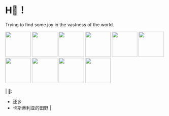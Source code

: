 # H🌹！
Trying to find some joy in the vastness of the world.



<img src="https://media4.giphy.com/media/xT8qBhrlNooHBYR9f2/200.webp?cid=790b76119bpclv6hyr93g3n4fka1gzl9rbgxfr3q9zcgmhnb&ep=v1_gifs_search&rid=200.webp&ct=g" width="80" height="80">    <img src="https://media1.giphy.com/media/iX9tSGRw3sa5Fzt4lv/200.webp?cid=790b7611m34fbs458ep9x8ergsesvu06gmpg3ejiqtrjf8j9&ep=v1_gifs_search&rid=200.webp&ct=g" width="80" height="80">    <img src="https://media0.giphy.com/media/v6MeGgGCQh9Cgjk3Kt/200.webp?cid=790b7611m34fbs458ep9x8ergsesvu06gmpg3ejiqtrjf8j9&ep=v1_gifs_search&rid=200.webp&ct=g" width="80" height="80">    <img src="https://media1.giphy.com/media/v1.Y2lkPTc5MGI3NjExMDZlNTh4cHdsbmRzanI2Ym12OXRjemFjZXIzbzJhMjYwbnI1d3MydCZlcD12MV9naWZzX3NlYXJjaCZjdD1n/9J8K8WEWLXZk7s0OMB/200.webp" width="80" height="80">    <img src="https://media4.giphy.com/media/v1.Y2lkPTc5MGI3NjExdTUxM3hnMTJxMDQzZXE2bjhjY21zODNoODdxOG9ieTN5MmFnNXI5cCZlcD12MV9naWZzX3NlYXJjaCZjdD1n/wEM71wbHnFPTHa7FSt/giphy.webp" width="80" height="80">    <img src="https://media4.giphy.com/media/ES4Vcv8zWfIt2/giphy.webp?cid=790b7611acgnochessh40y2u9s89w4dog75travft163x1jo&ep=v1_gifs_search&rid=giphy.webp&ct=g" width="80" height="80">    <img src="https://media3.giphy.com/media/l3q2ObAk4qx9jmuAM/200.webp?cid=ecf05e47w9j62g5n46i5zagzpns6myp4c6x46d2v5gts6dl6&ep=v1_gifs_search&rid=200.webp&ct=g" width="80" height="80">    <img src="https://media0.giphy.com/media/3ov9k2cfeWpmB9vGXm/giphy.webp?cid=790b7611ejvq84aa85ip1lcd7j7jxr89wfyzmz5zxlswuhkg&ep=v1_gifs_search&rid=giphy.webp&ct=g" width="80" height="80">    <img src="https://media0.giphy.com/media/4CiQLMDpJcorOfLMUm/200.webp?cid=ecf05e47qa00l2wmh9cpu4ymq89yzlsmydqfjy0cn256s3gz&ep=v1_gifs_search&rid=200.webp&ct=g" width="80" height="80">       <img src="https://media3.giphy.com/media/9UhZtQ3hl2TEuCGeC1/giphy.webp?cid=790b7611mzfu9ucnu36ehs0dbb4w7zhnq0whxhuex2a766dy&ep=v1_gifs_search&rid=giphy.webp&ct=g" width="80" height="80"> 


| 📕:                    
  - 还乡
  - 卡斯蒂利亚的田野 |
